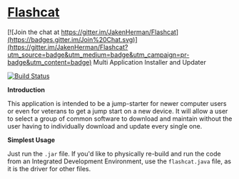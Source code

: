 # [Flashcat](http://www.jaken.me/Flashcat)

[![Join the chat at https://gitter.im/JakenHerman/Flashcat](https://badges.gitter.im/Join%20Chat.svg)](https://gitter.im/JakenHerman/Flashcat?utm_source=badge&utm_medium=badge&utm_campaign=pr-badge&utm_content=badge)
Multi Application Installer and Updater

[![Build Status](https://travis-ci.org/JakenHerman/Flashcat.svg?branch=master)](https://travis-ci.org/JakenHerman/Flashcat)

**Introduction**

This application is intended to be a jump-starter for newer computer users or even for veterans to get a jump start on a new device. It will allow a user to select a group of common software to download and maintain without the user having to individually download and update every single one. 


**Simplest Usage**

Just run the `.jar` file. If you'd like to physically re-build and run the code from an Integrated Development Environment, use the `flashcat.java` file, as it is the driver for other files.
